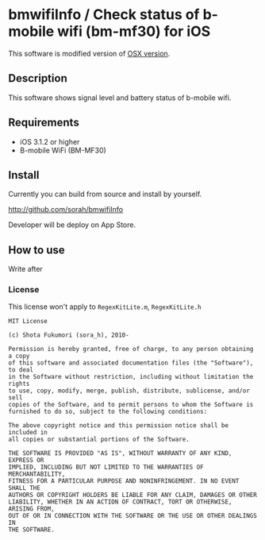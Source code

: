 # bmwifiInfo / Check status of b-mobile wifi (bm-mf30) for iOS

This software is modified version of [OSX version](http://github.com/sorah/bmwifiNotificator).

## Description

This software shows signal level and battery status of b-mobile wifi.

## Requirements

* iOS 3.1.2 or higher
* B-mobile WiFi (BM-MF30)

## Install

Currently you can build from source and install by yourself.

<http://github.com/sorah/bmwifiInfo>

Developer will be deploy on App Store.

## How to use

Write after

### License

This license won't apply to `RegexKitLite.m`, `RegexKitLite.h`

    MIT License

    (c) Shota Fukumori (sora_h), 2010-

    Permission is hereby granted, free of charge, to any person obtaining a copy
    of this software and associated documentation files (the "Software"), to deal
    in the Software without restriction, including without limitation the rights
    to use, copy, modify, merge, publish, distribute, sublicense, and/or sell
    copies of the Software, and to permit persons to whom the Software is
    furnished to do so, subject to the following conditions:

    The above copyright notice and this permission notice shall be included in
    all copies or substantial portions of the Software.

    THE SOFTWARE IS PROVIDED "AS IS", WITHOUT WARRANTY OF ANY KIND, EXPRESS OR
    IMPLIED, INCLUDING BUT NOT LIMITED TO THE WARRANTIES OF MERCHANTABILITY,
    FITNESS FOR A PARTICULAR PURPOSE AND NONINFRINGEMENT. IN NO EVENT SHALL THE
    AUTHORS OR COPYRIGHT HOLDERS BE LIABLE FOR ANY CLAIM, DAMAGES OR OTHER
    LIABILITY, WHETHER IN AN ACTION OF CONTRACT, TORT OR OTHERWISE, ARISING FROM,
    OUT OF OR IN CONNECTION WITH THE SOFTWARE OR THE USE OR OTHER DEALINGS IN
    THE SOFTWARE.
